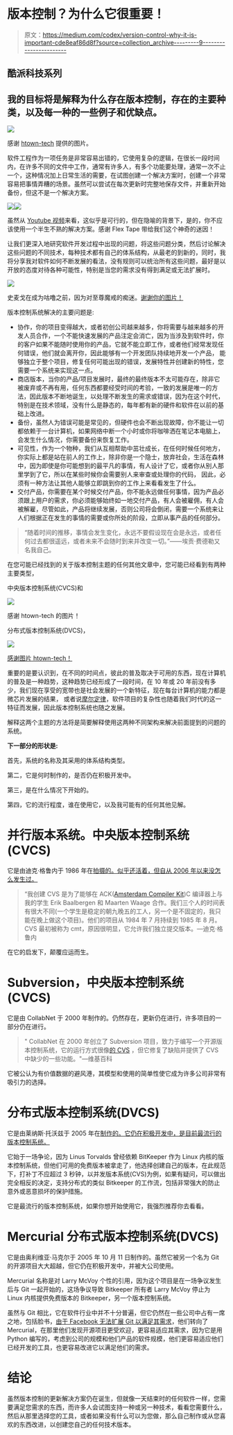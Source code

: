 # 版本控制？为什么它很重要！

> 原文：<https://medium.com/codex/version-control-why-it-is-important-cde8eaf86d8f?source=collection_archive---------9----------------------->

## 酷派科技系列

## 我的目标将是解释为什么存在版本控制，存在的主要种类，以及每一种的一些例子和优缺点。

![](img/167d03995b8866a36605f945de1cbfc3.png)

感谢 [htown-tech](https://www.htown-tech.com/blogs/centralized-vs-distributed-version-control-system) 提供的图片。

软件工程作为一项任务是非常容易出错的，它使用复杂的逻辑，在很长一段时间内，在许多不同的文件中工作，通常有许多人，有多个功能要处理，通常一次不止一个，这种情况加上日常生活的需要，在试图创建一个解决方案时，创建一个非常容易把事情弄糟的场景。虽然可以尝试在每次更新时完整地保存文件，并重新开始备份，但这不是一个解决方案。

![](img/939313558f6d5024892ab09beeeb418b.png)![](img/c67639b30b33a13771f42cf5f63c0a50.png)

虽然从 [Youtube 视频](https://www.youtube.com/watch?v=0xzN6FM5x_E)来看，这似乎是可行的，但在隐喻的背景下，是的，你不应该使用一个半生不熟的解决方案。感谢 Flex Tape 带给我们这个神奇的迷因！

让我们更深入地研究软件开发过程中出现的问题，将这些问题分类，然后讨论解决这些问题的不同技术，每种技术都有自己的体系结构，从最老的到新的，同时，我将分享我对软件如何不断发展的看法，没有规则可以统治所有这些问题，最好是以开放的态度对待各种可能性，特别是当您的需求没有得到满足或无法扩展时。

![](img/1cfc6777a1e48cc159354679db2f7e70.png)

史麦戈在成为咕噜之前，因为对至尊魔戒的痴迷。[谢谢你的图片！](https://www.looper.com/92012/things-lord-rings-notice-adult/)

版本控制系统解决的主要问题是:

*   协作，你的项目变得越大，或者初创公司越来越多，你将需要与越来越多的开发人员合作，一个不能快速发展的产品注定会消亡，因为当涉及到软件时，你的客户如果不能随时使用你的产品，它就不能立即工作，或者他们经常发现任何错误，他们就会离开你，因此能够有一个开发团队持续地开发一个产品， 能够独立于整个项目，修复任何可能出现的错误，发展特性并创建新的特性，您需要一个系统来实现这一点。
*   商店版本，当你的产品/项目发展时，最终的最终版本不太可能存在，除非它被废弃或不再有用，任何东西都要经受时间的考验，一致的发展是唯一的方法，因此版本不断地诞生，以处理不断发生的需求或错误，因为在这个时代，特别是在技术领域，没有什么是静态的，每年都有新的硬件和软件在以前的基础上改进。
*   备份，虽然人为错误可能是常见的，但硬件也会不断出现故障，你不能让一切都依赖于一台计算机，如果网络中断一个小时或你将咖啡洒在笔记本电脑上，会发生什么情况，你需要备份来恢复工作。
*   可见性，作为一个物种，我们从互相帮助中茁壮成长，在任何时候任何地方，你实际上都是站在前人的工作上，除非你是一个隐士，放弃社会，生活在森林中，因为即使是你可能想到的最平凡的事情，有人设计了它，或者你从别人那里学到了它，所以在某些时候你会需要别人来审查或处理你的代码， 因此，必须有一种方法让其他人能够立即跳到你的工作上来看看发生了什么。
*   交付产品，你需要在某个时候交付产品，你不能永远做任何事情，因为产品必须跟上用户的需求，你必须能够始终如一地交付产品，有人会被雇佣，有人会被解雇，尽管如此，产品将继续发展，否则公司将会倒闭，需要一个系统来让人们根据正在发生的事情的需要或你所处的阶段，立即从事产品的任何部分。

> “随着时间的推移，事情会发生变化，永远不要假设现在会是永远，或者任何过去都很遥远，或者未来不会随时到来并改变一切。”——埃贡·费德勒又名我自己。

在您可能已经找到的关于版本控制主题的任何其他文章中，您可能已经看到有两种主要类型，

中央版本控制系统(CVCS)和

![](img/70d58730683b071750a1fcb748604782.png)

感谢 htown-tech 的图片！

分布式版本控制系统(DVCS)，

![](img/01aeb0e845a08e42b2afc954008344fe.png)

[感谢图片 htown-tech！](https://www.htown-tech.com/blogs/centralized-vs-distributed-version-control-system)

重要的是要认识到，在不同的时间点，彼此的普及取决于可用的东西，现在计算机的普及是一种趋势，这种趋势已经形成了一段时间，在 10 年或 20 年前没有多少，我们现在享受的宽带也是社会发展的一个新特征，现在每台计算机的能力都是微芯片发展的结果， 或者说[摩尔定律](https://www.investopedia.com/terms/m/mooreslaw.asp#:~:text=Moore's%20Law%20refers%20to%20Moore's,will%20pay%20less%20for%20them.)，软件项目的复杂性也随着我们时代的这一特征而发展，因此版本控制系统也随之发展。

解释这两个主题的方法将是简要解释使用这两种不同架构来解决前面提到的问题的系统。

**下一部分的形状是:**

首先，系统的名称及其采用的体系结构类型。

第二，它是何时制作的，是否仍在积极开发中。

第三，是在什么情况下开始的。

第四，它的流行程度，谁在使用它，以及我可能有的任何其他见解。

# 并行版本系统。中央版本控制系统(CVCS)

它是由迪克·格鲁内于 1986 年在[拍摄的。似乎还活着，但自从 2006 年以来没怎么发生过。](https://en.wikipedia.org/wiki/Concurrent_Versions_System)

> “我创建 CVS 是为了能够在 ACK([Amsterdam Compiler Kit](https://en.wikipedia.org/wiki/Amsterdam_Compiler_Kit))C 编译器上与我的学生 Erik Baalbergen 和 Maarten Waage 合作。我们三个人的时间表有很大不同(一个学生是稳定的朝九晚五的工人，另一个是不固定的，我只能在晚上做这个项目)。他们的项目从 1984 年 7 月持续到 1985 年 8 月。CVS 最初被称为 cmt，原因很明显，它允许我们独立提交版本。—迪克·格鲁内

在它的启发下，颠覆应运而生。

# Subversion，中央版本控制系统(CVCS)

它是由 CollabNet 于 2000 年制作的。仍然存在，更新仍在进行，许多项目的一部分仍在进行。

> " CollabNet 在 2000 年创立了 Subversion 项目，致力于编写一个开源版本控制系统，它的运行方式很像[的 CVS](https://en.wikipedia.org/wiki/Concurrent_Versions_System) ，但它修复了缺陷并提供了 CVS 中缺少的一些功能。"—维基百科

它被公认为有价值数据的避风港，其模型和使用的简单性使它成为许多公司非常有吸引力的选择。

# 分布式版本控制系统(DVCS)

它是由莱纳斯·托沃兹于 2005 年在[制作的。它仍在积极开发中，是目前最流行的版本控制系统。](https://en.wikipedia.org/wiki/Git#Implementations)

它始于一场争论，因为 Linus Torvalds 曾经依赖 BitKeeper 作为 Linux 内核的版本控制系统，但他们可用的免费版本被拿走了，他选择创建自己的版本，在此规范下，打补丁不应超过 3 秒钟，以并发版本系统(CVS)为例，如果有疑问，可以做出完全相反的决定，支持分布式的类似 Bitkeeper 的工作流，包括非常强大的防止意外或恶意损坏的保护措施。

它是最流行的版本控制系统，如果你想开始使用它，我强烈推荐你去看看。

# Mercurial 分布式版本控制系统(DVCS)

它是由奥利维亚·马克尔于 2005 年 10 月 11 日制作的。虽然它被另一个名为 Git 的开源项目大大超越，但它仍在积极开发中，并被大公司使用。

Mercurial 名称是对 Larry McVoy 个性的引用，因为这个项目是在一场争议发生后与 Git 一起开始的，这场争议导致 Bitkeeper 所有者 Larry McVoy 停止为 Linux 内核提供免费版本的 Bitkeeper，另一个版本控制系统。

虽然与 Git 相比，它在软件行业中并不十分普遍，但它仍然在一些公司中占有一席之地，包括脸书，[由于 Facebook 无法扩展 Git 以满足其需求](https://engineering.fb.com/2014/01/07/core-data/scaling-mercurial-at-facebook/)，他们转向了 Mercurial，在那里他们发现开源项目更受欢迎，更容易适应其需求，因为它是用 Python 编写的，考虑到公司的规模和他们产品的软件规模，他们更容易适应他们已经开发的工具，也更容易改进它以满足他们的需求。

# 结论

虽然版本控制的更新解决方案仍在诞生，但就像一天结束时的任何软件一样，您需要满足您需求的东西，而许多人会试图支持一种或另一种技术，看看您需要什么，然后从那里选择您的工具，或者如果没有什么可以为您做，那么自己制作或从您喜欢的东西改进，以创建您自己的任何技术版本。